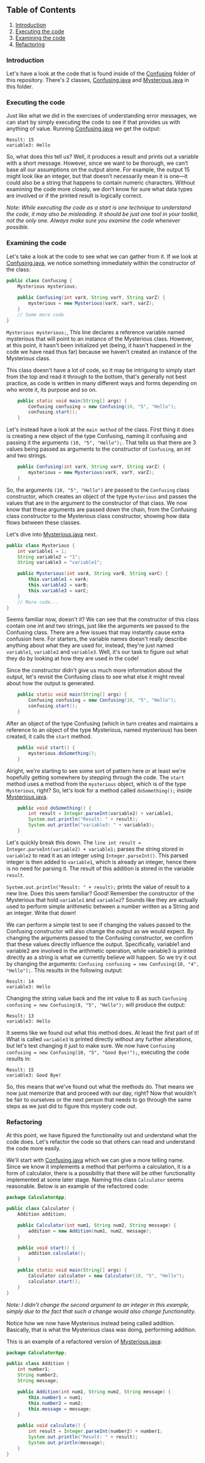 ## Table of Contents
1. [Introduction](#introduction)
2. [Executing the code](#executing-the-code)  
3. [Examining the code](#examining-the-code)  
4. [Refactoring](#refactoring)  


### Introduction
Let's have a look at the code that is found inside of the [Confusing](/exercises/code/Confusing/) folder of this repository.
There's 2 classes, [Confusing.java](/exercises/code/Confusing/Confusing.java) and [Mysterious.java](/exercises/code/Confusing/Mysterious.java) in this folder.

### Executing the code
Just like what we did in the exercises of understanding error messages, we can start by simply executing the code to see if that provides us with anything of value. Running [Confusing.java](/exercises/code/Confusing/Confusing.java) we get the output:
```
Result: 15
variable3: Hello
```
So, what does this tell us? Well, it produces a result and prints out a variable with a short message. However, since we want to be thorough, we can’t base all our assumptions on the output alone. For example, the output 15 might look like an integer, but that doesn’t necessarily mean it is one—it could also be a string that happens to contain numeric characters. Without examining the code more closely, we don’t know for sure what data types are involved or if the printed result is logically correct.

*Note: While executing the code as a start is one technique to understand the code, it may also be misleading. It should be just one tool in your toolkit, not the only one. Always make sure you examine the code whenever possible.*

### Examining the code
Let's take a look at the code to see what we can gather from it. If we look at [Confusing.java](/exercises/code/Confusing/Confusing.java), we notice something immediately within the constructor of the class:
```java
public class Confusing {
    Mysterious mysterious;
    
    public Confusing(int varX, String varY, String varZ) {
        mysterious = new Mysterious(varX, varY, varZ);
    }
    // Some more code
}
```
`Mysterious mysterious;`, This line declares a reference variable named mysterious that will point to an instance of the Mysterious class. However, at this point, it hasn't been initialized yet (being, it hasn't happened in the code we have read thus far) because we haven’t created an instance of the Mysterious class. 

This class doesn't have a lot of code, so it may be intriguing to simply start from the top and read it through to the bottom, that's generally not best practice, as code is written in many different ways and forms depending on who wrote it, its purpose and so on.   

```java
    public static void main(String[] args) {
        Confusing confusing = new Confusing(10, "5", "Hello");
        confusing.start();
    }
```

Let's instead have a look at the `main method` of the class. First thing it does is creating a new object of the type Confusing, naming it confusing and passing it the arguments `(10, "5", "Hello");`. That tells us that there are 3 values being passed as arguments to the constructor of `Confusing`, an int and two strings. 

```java
    public Confusing(int varX, String varY, String varZ) {
        mysterious = new Mysterious(varX, varY, varZ);
    }
```
So, the arguments `(10, "5", "Hello")` are passed to the `Confusing` class constructor, which creates an object of the type `Mysterious` and passes the values that are in the argument to the constructor of that class. We now know that these arguments are passed down the chain, from the Confusing class constructor to the Mysterious class constructor, showing how data flows between these classes. 

Let's dive into [Mysterious.java](/exercises/code/Confusing/Mysterious.java) next. 
```java
public class Mysterious {
    int variable1 = 1;
    String variable2 = "1";
    String variable3 = "variable1";

    public Mysterious(int varA, String varB, String varC) {
        this.variable1 = varA;
        this.variable2 = varB;
        this.variable3 = varC;
    }
    // More code... 
}
```

Seems familiar now, doesn't it? We can see that the constructor of this class contain one int and two strings, just like the arguments we passed to the Confusing class. There are a few issues that may instantly cause extra confusion here. For starters, the variable names doesn't really describe anything about what they are used for, instead, they're just named `variable1`, `variable2` and `variable3`. Well, it's our task to figure out what they do by looking at how they are used in the code!  

Since the constructor didn't give us much more information about the output, let's revisit the Confusing class to see what else it might reveal about how the output is generated.
```java
    public static void main(String[] args) {
        Confusing confusing = new Confusing(10, "5", "Hello");
        confusing.start();
    }
```
After an object of the type Confusing (which in turn creates and maintains a reference to an object of the type Mysterious, named mysterious) has been created, it calls the `start` method.

```java
    public void start() {
        mysterious.doSomething();
    }
```

Alright, we're starting to see some sort of pattern here or at least we're hopefully getting somewhere by stepping through the code. The `start` method uses a method from the `mysterious` object, which is of the type `Mysterious`, right? So, let's look for a method called `doSomething();` inside [Mysterious.java](/exercises/code/Confusing/Mysterious.java). 

```java
    public void doSomething() {
        int result = Integer.parseInt(variable2) + variable1;
        System.out.println("Result: " + result);
        System.out.println("variable3: " + variable3);
    }
```
Let's quickly break this down. The `line int result = Integer.parseInt(variable2) + variable1;` parses the string stored in `variable2` to read it as an integer using `Integer.parseInt()`. This parsed integer is then added to `variable1`, which is already an integer, hence there is no need for parsing it. The result of this addition is stored in the variable `result`.  

`System.out.println("Result: " + result);` prints the value of result to a new line. Does this seem familiar? Good! Remember the constructor of the Mysterious that hold `variable1` and `variable2`? Sounds like they are actually used to perform simple arithmetic between a number written as a String and an integer. Write that down!

We can perform a simple test to see if changing the values passed to the Confusing constructor will also change the output as we would expect. By changing the arguments passed to the Confusing constructor, we confirm that these values directly influence the output. Specifically, variable1 and variable2 are involved in the arithmetic operation, while variable3 is printed directly as a string is what we currently believe will happen. So we try it out by changing the arguments: `Confusing confusing = new Confusing(10, "4", "Hello");`. This results in the following output:
```
Result: 14
variable3: Hello
```
Changing the string value back and the int value to 8 as such `Confusing confusing = new Confusing(8, "5", "Hello");` will produce the output: 
```
Result: 13
variable3: Hello
```
It seems like we found out what this method does. At least the first part of it! What is called `variable3` is printed directly without any further alterations, but let's test changing it just to make sure. We now have  `Confusing confusing = new Confusing(10, "5", "Good Bye!");`, executing the code results in: 
```
Result: 15
variable3: Good Bye!
```

So, this means that we've found out what the methods do. That means we now just memorize that and proceed with our day, right? Now that wouldn't be fair to ourselves or the next person that needs to go through the same steps as we just did to figure this mystery code out. 

### Refactoring
At this point, we have figured the functionality out and understand what the code does. Let's refactor the code so that others can read and understand the code more easily. 

We'll start with [Confusing.java](/exercises/code/Confusing/Confusing.java) which we can give a more telling name. Since we know it implements a method that performs a calculation, it is a form of calculator, there is a possibility that there will be other functionality implemented at some later stage. Naming this class `Calculator` seems reasonable. Below is an example of the refactored code:  

```java
package CalculatorApp;

public class Calculator {
    Addition addition;

    public Calculator(int num1, String num2, String message) {
        addition = new Addition(num1, num2, message);
    }

    public void start() {
        addition.calculate();
    }

    public static void main(String[] args) {
        Calculator calculator = new Calculator(10, "5", "Hello");
        calculator.start();
    }
}
```

*Note: I didn't change the second argument to an integer in this example, simply due to the fact that such a change would also change functionality.*  

Notice how we now have Mysterious instead being called addition. Basically, that is what the Mysterious class was doing, performing addition. 

This is an example of a refactored version of [Mysterious.java](/exercises/code/Confusing/Mysterious.java): 
```java
package CalculatorApp;

public class Addition {
    int number1;
    String number2;
    String message;

    public Addition(int num1, String num2, String message) {
        this.number1 = num1;
        this.number2 = num2;
        this.message = message;
    }

    public void calculate() {
        int result = Integer.parseInt(number2) + number1;
        System.out.println("Result: " + result);
        System.out.println(message);
    }
}
```

